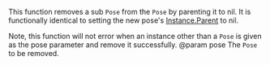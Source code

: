 This function removes a sub `Pose` from the `Pose` by parenting it to nil. It is functionally identical to setting the new pose's [Instance.Parent](https://developer.roblox.com/api-reference/property/Instance/Parent) to nil.

Note, this function will not error when an instance other than a `Pose` is given as the pose parameter and remove it successfully.
@param pose The `Pose` to be removed.